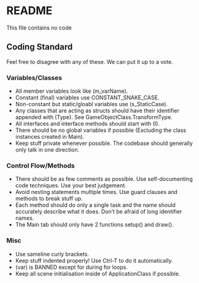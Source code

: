 # README

This file contains no code

## Coding Standard

Feel free to disagree with any of these. We can put it up to a vote.

### Variables/Classes

- All member variables look like (m_varName).
- Constant (final) variables use CONSTANT_SNAKE_CASE.
- Non-constant but static/gloabl variables use (s_StaticCase).
- Any classes that are acting as structs should have their identifier appended with (Type). See GameObjectClass.TransformType.
- All interfaces and interface methods should start with (I).
- There should be no global variables if possible (Excluding the class instances created in Main).
- Keep stuff private whenever possible. The codebase should generally only talk in one direction.


### Control Flow/Methods

- There should be as few comments as possible. Use self-documenting code techniques. Use your best judgement.
- Avoid nesting statements multiple times. Use guard clauses and methods to break stuff up.
- Each method should do only a single task and the name should accurately describe what it does. Don’t be afraid of long identifier names.
- The Main tab should only have 2 functions setup() and draw().

### Misc

- Use sameline curly brackets.
- Keep stuff indented properly! Use Ctrl-T to do it automatically.
- (var) is BANNED except for during for loops.
- Keep all scene initialisation inside of ApplicationClass if possible.